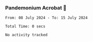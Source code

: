 ### Pandemonium Acrobat 🤸

<!--START_SECTION:waka-->

```all_time
From: 08 July 2024 - To: 15 July 2024

Total Time: 0 secs

No activity tracked
```

<!--END_SECTION:waka-->
